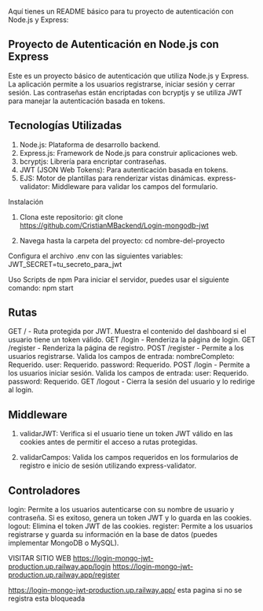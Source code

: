 
Aquí tienes un README básico para tu proyecto de autenticación con Node.js y Express:

## Proyecto de Autenticación en Node.js con Express

Este es un proyecto básico de autenticación que utiliza Node.js y Express. La aplicación permite a los usuarios registrarse, iniciar sesión y cerrar sesión. Las contraseñas están encriptadas con bcryptjs y se utiliza JWT para manejar la autenticación basada en tokens.

## Tecnologías Utilizadas
1. Node.js: Plataforma de desarrollo backend.
2. Express.js: Framework de Node.js para construir aplicaciones web.
3. bcryptjs: Librería para encriptar contraseñas.
4. JWT (JSON Web Tokens): Para autenticación basada en tokens.
5. EJS: Motor de plantillas para renderizar vistas dinámicas.
express-validator: Middleware para validar los campos del formulario.


Instalación
1. Clona este repositorio:
git clone <https://github.com/CristianMBackend/Login-mongodb-jwt>

2. Navega hasta la carpeta del proyecto:
cd nombre-del-proyecto

Configura el archivo .env con las siguientes variables:
JWT_SECRET=tu_secreto_para_jwt




Uso
Scripts de npm
Para iniciar el servidor, puedes usar el siguiente comando:
npm start


## Rutas
GET / - Ruta protegida por JWT. Muestra el contenido del dashboard si el usuario tiene un token válido.
GET /login - Renderiza la página de login.
GET /register - Renderiza la página de registro.
POST /register - Permite a los usuarios registrarse. Valida los campos de entrada:
nombreCompleto: Requerido.
user: Requerido.
password: Requerido.
POST /login - Permite a los usuarios iniciar sesión. Valida los campos de entrada:
user: Requerido.
password: Requerido.
GET /logout - Cierra la sesión del usuario y lo redirige al login.

## Middleware
1. validarJWT: Verifica si el usuario tiene un token JWT válido en las cookies antes de permitir el acceso a rutas protegidas.

2. validarCampos: Valida los campos requeridos en los formularios de registro e inicio de sesión utilizando express-validator.

## Controladores
login: Permite a los usuarios autenticarse con su nombre de usuario y contraseña. Si es exitoso, genera un token JWT y lo guarda en las cookies.
logout: Elimina el token JWT de las cookies.
register: Permite a los usuarios registrarse y guarda su información en la base de datos (puedes implementar MongoDB o MySQL).


VISITAR SITIO WEB
https://login-mongo-jwt-production.up.railway.app/login
https://login-mongo-jwt-production.up.railway.app/register

https://login-mongo-jwt-production.up.railway.app/ esta pagina si no se registra esta bloqueada